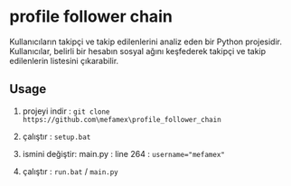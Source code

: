 # profile follower chain

Kullanıcıların takipçi ve takip edilenlerini analiz eden bir Python projesidir. Kullanıcılar, belirli bir hesabın sosyal ağını keşfederek takipçi ve takip edilenlerin listesini çıkarabilir.

## Usage

1. projeyi indir :  `git clone https://github.com\mefamex\profile_follower_chain`

2. çalıştır : `setup.bat`

3. ismini değiştir:  main.py : line 264 : `username="mefamex"` 

4. çalıştır : `run.bat` / `main.py`